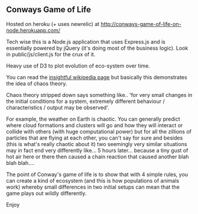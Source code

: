 Conways Game of Life
---

Hosted on heroku (+ uses newrelic) at http://conways-game-of-life-on-node.herokuapp.com/

Tech wise this is a Node.js application that uses Express.js and is essentially powered by jQuery (it's doing most of the business logic). Look in public/js/client.js for the crux of it.

Heavy use of D3 to plot evolution of eco-system over time. 

You can read the [insightful wikipedia page] but basically this demonstrates the idea of chaos theory.

Chaos theory stripped down says something like.. 'for very small changes in the initial conditions for a system, extremely different behaviour / characteristics / output may be observed'.

For example, the weather on Earth is chaotic. You can generally predict where cloud formations and clusters will go and how they will interact or collide with others (with huge computational power) but for all the zillions of particles that are flying at each other, you can't say for sure and besides (this is what's really chaotic about it) two seemingly very similar situations may in fact end very differently like... 5 hours later... because a tiny gust of hot air here or there then caused a chain reaction that caused another blah blah blah....

The point of Conway's game of life is to show that with 4 simple rules, you can create a kind of ecosystem (and this is how populations of animals work) whereby small differences in two initial setups can mean that the game plays out wildly differently.

Enjoy

  [insightful wikipedia page]: http://en.wikipedia.org/wiki/Conway's_Game_of_Life
